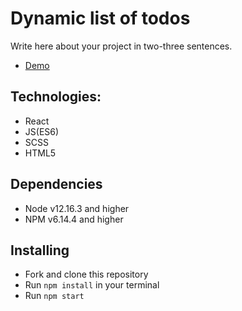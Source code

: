 # Dynamic list of todos
Write here about your project in two-three sentences.
- [Demo](https://ztx25.github.io/Demo_react_dynamic-list-of-todos/) 

## Technologies:
* React
* JS(ES6)
* SCSS
* HTML5

## Dependencies
* Node v12.16.3 and higher
* NPM v6.14.4 and higher

## Installing
* Fork and clone this repository
* Run `npm install` in your terminal
* Run `npm start`


